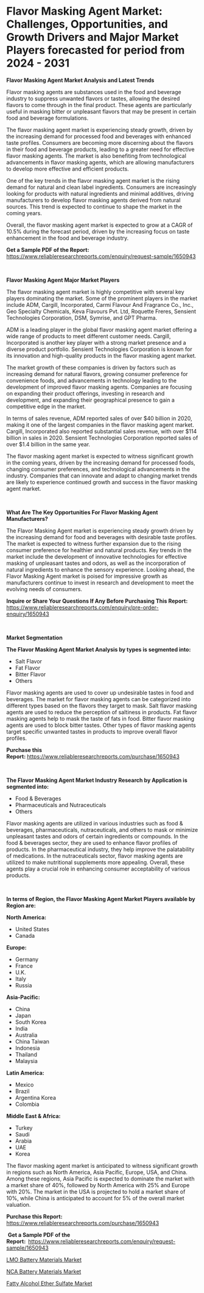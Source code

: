 <p><h1>Flavor Masking Agent Market: Challenges, Opportunities, and Growth Drivers and Major Market Players forecasted for period from 2024 - 2031</h1></p><p><strong>Flavor Masking Agent Market Analysis and Latest Trends</strong></p>
<p><p>Flavor masking agents are substances used in the food and beverage industry to suppress unwanted flavors or tastes, allowing the desired flavors to come through in the final product. These agents are particularly useful in masking bitter or unpleasant flavors that may be present in certain food and beverage formulations.</p><p>The flavor masking agent market is experiencing steady growth, driven by the increasing demand for processed food and beverages with enhanced taste profiles. Consumers are becoming more discerning about the flavors in their food and beverage products, leading to a greater need for effective flavor masking agents. The market is also benefiting from technological advancements in flavor masking agents, which are allowing manufacturers to develop more effective and efficient products.</p><p>One of the key trends in the flavor masking agent market is the rising demand for natural and clean label ingredients. Consumers are increasingly looking for products with natural ingredients and minimal additives, driving manufacturers to develop flavor masking agents derived from natural sources. This trend is expected to continue to shape the market in the coming years.</p><p>Overall, the flavor masking agent market is expected to grow at a CAGR of 10.5% during the forecast period, driven by the increasing focus on taste enhancement in the food and beverage industry.</p></p>
<p><strong>Get a Sample PDF of the Report:&nbsp;</strong> <a href="https://www.reliableresearchreports.com/enquiry/request-sample/1650943">https://www.reliableresearchreports.com/enquiry/request-sample/1650943</a></p>
<p>&nbsp;</p>
<p><strong>Flavor Masking Agent Major Market Players</strong></p>
<p><p>The flavor masking agent market is highly competitive with several key players dominating the market. Some of the prominent players in the market include ADM, Cargill, Incorporated, Carmi Flavour And Fragrance Co., Inc., Geo Specialty Chemicals, Keva Flavours Pvt. Ltd, Roquette Freres, Sensient Technologies Corporation, DSM, Symrise, and GPT Pharma.</p><p>ADM is a leading player in the global flavor masking agent market offering a wide range of products to meet different customer needs. Cargill, Incorporated is another key player with a strong market presence and a diverse product portfolio. Sensient Technologies Corporation is known for its innovation and high-quality products in the flavor masking agent market.</p><p>The market growth of these companies is driven by factors such as increasing demand for natural flavors, growing consumer preference for convenience foods, and advancements in technology leading to the development of improved flavor masking agents. Companies are focusing on expanding their product offerings, investing in research and development, and expanding their geographical presence to gain a competitive edge in the market.</p><p>In terms of sales revenue, ADM reported sales of over $40 billion in 2020, making it one of the largest companies in the flavor masking agent market. Cargill, Incorporated also reported substantial sales revenue, with over $114 billion in sales in 2020. Sensient Technologies Corporation reported sales of over $1.4 billion in the same year.</p><p>The flavor masking agent market is expected to witness significant growth in the coming years, driven by the increasing demand for processed foods, changing consumer preferences, and technological advancements in the industry. Companies that can innovate and adapt to changing market trends are likely to experience continued growth and success in the flavor masking agent market.</p></p>
<p>&nbsp;</p>
<p><strong>What Are The Key Opportunities For Flavor Masking Agent Manufacturers?</strong></p>
<p><p>The Flavor Masking Agent market is experiencing steady growth driven by the increasing demand for food and beverages with desirable taste profiles. The market is expected to witness further expansion due to the rising consumer preference for healthier and natural products. Key trends in the market include the development of innovative technologies for effective masking of unpleasant tastes and odors, as well as the incorporation of natural ingredients to enhance the sensory experience. Looking ahead, the Flavor Masking Agent market is poised for impressive growth as manufacturers continue to invest in research and development to meet the evolving needs of consumers.</p></p>
<p><strong>Inquire or Share Your Questions If Any Before Purchasing This Report:</strong> <a href="https://www.reliableresearchreports.com/enquiry/pre-order-enquiry/1650943">https://www.reliableresearchreports.com/enquiry/pre-order-enquiry/1650943</a></p>
<p>&nbsp;</p>
<p><strong>Market Segmentation</strong></p>
<p><strong>The Flavor Masking Agent Market Analysis by types is segmented into:</strong></p>
<p><ul><li>Salt Flavor</li><li>Fat Flavor</li><li>Bitter Flavor</li><li>Others</li></ul></p>
<p><p>Flavor masking agents are used to cover up undesirable tastes in food and beverages. The market for flavor masking agents can be categorized into different types based on the flavors they target to mask. Salt flavor masking agents are used to reduce the perception of saltiness in products. Fat flavor masking agents help to mask the taste of fats in food. Bitter flavor masking agents are used to block bitter tastes. Other types of flavor masking agents target specific unwanted tastes in products to improve overall flavor profiles.</p></p>
<p><strong>Purchase this Report:&nbsp;</strong><a href="https://www.reliableresearchreports.com/purchase/1650943">https://www.reliableresearchreports.com/purchase/1650943</a></p>
<p>&nbsp;</p>
<p><strong>The Flavor Masking Agent Market Industry Research by Application is segmented into:</strong></p>
<p><ul><li>Food & Beverages</li><li>Pharmaceuticals and Nutraceuticals</li><li>Others</li></ul></p>
<p><p>Flavor masking agents are utilized in various industries such as food & beverages, pharmaceuticals, nutraceuticals, and others to mask or minimize unpleasant tastes and odors of certain ingredients or compounds. In the food & beverages sector, they are used to enhance flavor profiles of products. In the pharmaceutical industry, they help improve the palatability of medications. In the nutraceuticals sector, flavor masking agents are utilized to make nutritional supplements more appealing. Overall, these agents play a crucial role in enhancing consumer acceptability of various products.</p></p>
<p>&nbsp;</p>
<p><strong>In terms of Region, the Flavor Masking Agent Market Players available by Region are:</strong></p>
<p>
    <p> <strong> North America: </strong>
        <ul>
            <li>United States</li>
            <li>Canada</li>
        </ul>
        </p> 
    <p> <strong> Europe: </strong>
        <ul>
            <li>Germany</li>
            <li>France</li>
            <li>U.K.</li>
            <li>Italy</li>
            <li>Russia</li>
        </ul>
        </p> 
    <p> <strong> Asia-Pacific: </strong>
        <ul>
            <li>China</li>
            <li>Japan</li>
            <li>South Korea</li>
            <li>India</li>
            <li>Australia</li>
            <li>China Taiwan</li>
            <li>Indonesia</li>
            <li>Thailand</li>
            <li>Malaysia</li>
        </ul>
        </p> 
    <p> <strong> Latin America: </strong>
        <ul>
            <li>Mexico</li>
            <li>Brazil</li>
            <li>Argentina Korea</li>
            <li>Colombia</li>
        </ul>
        </p> 
    <p> <strong> Middle East & Africa: </strong>
        <ul>
            <li>Turkey</li>
            <li>Saudi</li>
            <li>Arabia</li>
            <li>UAE</li>
            <li>Korea</li>
        </ul>
    </p>
    </p>
<p><p>The flavor masking agent market is anticipated to witness significant growth in regions such as North America, Asia Pacific, Europe, USA, and China. Among these regions, Asia Pacific is expected to dominate the market with a market share of 40%, followed by North America with 25% and Europe with 20%. The market in the USA is projected to hold a market share of 10%, while China is anticipated to account for 5% of the overall market valuation.</p></p>
<p><strong>Purchase this Report: </strong><a href="https://www.reliableresearchreports.com/purchase/1650943">https://www.reliableresearchreports.com/purchase/1650943</a></p>
<p>&nbsp;<strong>Get a Sample PDF of the Report:&nbsp;&nbsp;</strong><a href="https://www.reliableresearchreports.com/enquiry/request-sample/1650943">https://www.reliableresearchreports.com/enquiry/request-sample/1650943</a></p>
<p><strong></strong></p>
<p><p><a href="https://view.publitas.com/reportprime-1/lmo-battery-materials-market-share-market-new-trends-analysis-report-by-type-by-application-by-end-use-by-region-and-segment-forecasts-2023-2030/">LMO Battery Materials Market</a></p><p><a href="https://view.publitas.com/reportprime-1/nca-battery-materials-market-offer-valuable-insights-into-market-size-market-share-market-trends-and-projections-spanning-from-2023-to-2030/">NCA Battery Materials Market</a></p><p><a href="https://github.com/moyahfrancoestellec51j635wcx/Market-Research-Report-List-1/blob/main/fatty-alcohol-ether-sulfate-market.md">Fatty Alcohol Ether Sulfate Market</a></p></p>